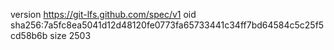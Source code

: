 version https://git-lfs.github.com/spec/v1
oid sha256:7a5fc8ea5041d12d48120fe0773fa65733441c34ff7bd64584c5c25f5cd58b6b
size 2503

